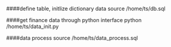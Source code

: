 ####define table, initlize dictionary data
source /home/ts/db.sql

####get finance data through python interface
python /home/ts/data_init.py

####data process
source /home/ts/data_process.sql
